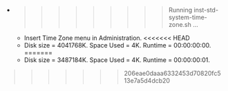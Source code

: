 * >>>>>>>>> Running inst-std-system-time-zone.sh ...
  * Insert Time Zone menu in Administration.
<<<<<<< HEAD
  * Disk size = 4041768K. Space Used = 4K. Runtime = 00:00:00:00.
=======
  * Disk size = 3487184K. Space Used = 4K. Runtime = 00:00:00:01.
>>>>>>> 206eae0daaa6332453d70820fc513e7a5d4dcb20
